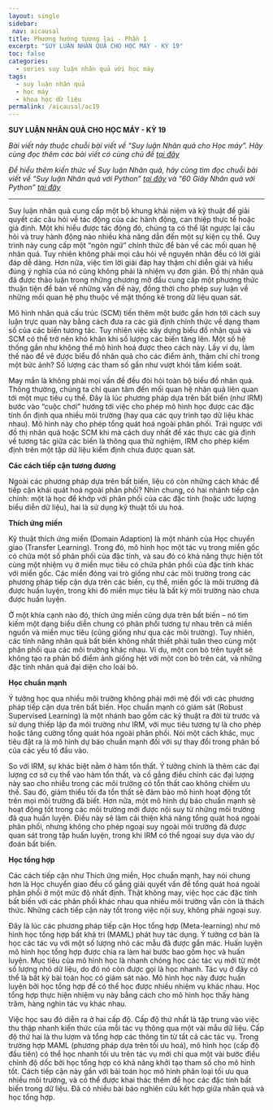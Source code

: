 ```yaml
---
layout: single
sidebar:
 nav: aicausal
title: Phương hướng tương lai - Phần 1
excerpt: "SUY LUẬN NHÂN QUẢ CHO HỌC MÁY - KỲ 19"
toc: false
categories:
  - series suy luận nhân quả với học máy
tags:
  - suy luận nhân quả
  - học máy
  - khoa học dữ liệu
permalink: /aicausal/ac19
---
```


**SUY LUẬN NHÂN QUẢ CHO HỌC MÁY - KỲ 19**

*Bài viết này thuộc chuỗi bài viết về “Suy luận Nhân quả cho Học máy”. Hãy cùng đọc thêm các bài viết có cùng chủ đề [tại đây](http://kinhtehocvohai.com/aicausal/)*

*Để hiểu thêm kiến thức về Suy luận Nhân quả, hãy cùng tìm đọc chuỗi bài viết về “Suy luận Nhân quả với Python” [tại đây](http://kinhtehocvohai.com/pythoncausal/) và "60 Giây Nhân quả với Python” [tại đây](http://kinhtehocvohai.com/causalgraph/)*


-------

Suy luận nhân quả cung cấp một bộ khung khái niệm và kỹ thuật để giải quyết các câu hỏi về tác động của các hành động, can thiệp thực tế hoặc giả định. Một khi hiểu được tác động đó, chúng ta có thể lật ngược lại câu hỏi và truy  hành động nào nhiều khả năng dẫn đến một sự kiện cụ thể. Quy trình này cung cấp một “ngôn ngữ” chính thức để bàn về các mối quan hệ nhân quả. Tuy nhiên không phải mọi câu hỏi về nguyên nhân đều có lời giải đáp dễ dàng. Hơn nữa, việc tìm lời giải đáp hay thậm chí diễn giải và hiểu đúng ý nghĩa của nó cũng không phải là nhiệm vụ đơn giản. Đồ thị nhân quả đã được thảo luận trong những chương mở đầu cung cấp một phương thức thuận tiện để bàn về những vấn đề này, đồng thời cho phép suy luận về những mối quan hệ phụ thuộc về mặt thống kê trong dữ liệu quan sát.

Mô hình nhân quả cấu trúc (SCM) tiến thêm một bước gần hơn tới cách suy luận trực quan này bằng cách đưa ra các giả định chính thức về dạng tham số của các biến tương tác. Tuy nhiên việc xây dựng biểu đồ nhân quả và SCM có thể trở nên khó khăn khi số lượng các biến tăng lên. Một số hệ thống gần như không thể mô hình hoá được theo cách này. Lấy ví dụ, làm thế nào để vẽ được biểu đồ nhân quả cho các điểm ảnh, thậm chí chỉ trong một bức ảnh? Số lượng các tham số gần như vượt khỏi tầm kiểm soát. 

May mắn là không phải mọi vấn đề đều đòi hỏi toàn bộ biểu đồ nhân quả. Thông thường, chúng ta chỉ quan tâm đến mối quan hệ nhân quả liên quan tới một mục tiêu cụ thể. Đây là lúc phương pháp dựa trên bất biến (như IRM) bước vào “cuộc chơi” hướng tới việc cho phép mô hình học được các đặc tính ổn định qua nhiều môi trường (hay qua các quy trình tạo dữ liệu khác nhau). Mô hình này cho phép tổng quát hoá ngoài phân phối. Trái ngược với đồ thị nhân quả hoặc SCM khi mà cách duy nhất để xác thực các giả định về tương tác giữa các biến là thông qua thử nghiệm, IRM cho phép kiểm định trên một tập dữ liệu kiểm định chưa được quan sát. 

**Các cách tiếp cận tương đương**

Ngoài các phương pháp dựa trên bất biến, liệu có còn những cách khác để tiếp cận khái quát hoá ngoài phân phối? Nhìn chung, có hai nhánh tiếp cận chính: một là học để khớp với phân phối của các đặc tính (hoặc ước lượng biểu diễn dữ liệu), hai là sử dụng kỹ thuật tối ưu hoá.

**Thích ứng miền**

Kỹ thuật thích ứng miền (Domain Adaption) là một nhánh của Học chuyển giao (Transfer Learning). Trong đó, mô hình học một tác vụ trong miền gốc có chứa một số phân phối của đặc tính, và sau đó có khả năng thực hiện tốt cùng một nhiệm vụ ở miền mục tiêu có chứa phân phối của đặc tính khác với miền gốc. Các miền đóng vai trò giống như các môi trường trong các phương pháp tiếp cận dựa trên các biến, cụ thể, miền gốc là môi trường đã được huấn luyện, trong khi đó miền mục tiêu là bất kỳ môi trường nào chưa được huấn luyện.

Ở một khía cạnh nào đó, thích ứng miền cũng dựa trên bất biến – nó tìm kiếm một dạng biểu diễn chung có phân phối tương tự nhau trên cả miền nguồn và miền mục tiêu (cũng giống như qua các môi trường). Tuy nhiên, các tính năng nhân quả bất biến không nhất thiết phải tuân theo cùng một phân phối qua các môi trường khác nhau. Ví dụ, một con bò trên tuyết sẽ không tạo ra phân bố điểm ảnh giống hệt với một con bò trên cát, và những đặc tính nhân quả đại diện cho loài bò.

**Học chuẩn mạnh**

Ý tưởng học qua nhiều môi trường không phải mới mẻ đối với các phương pháp tiếp cận dựa trên bất biến. Học chuẩn mạnh có giám sát (Robust Supervised Learning) là một nhánh bao gồm các kỹ thuật ra đời từ trước và sử dụng thiếp lập đa môi trường như IRM, với mục tiêu tương tự là cho phép hoặc tăng cường tổng quát hóa ngoài phân phối. Nói một cách khác, mục tiêu đặt ra là mô hình dự báo chuẩn mạnh đối với sự thay đổi trong phân bố của các yếu tố đầu vào.

So với IRM, sự khác biệt nằm ở hàm tổn thất. Ý tưởng chính là thêm các đại lượng cơ sở cụ thể vào hàm tổn thất, và cố gắng điều chỉnh các đại lượng này sao cho nhiễu trong các môi trường có tổn thất cao không chiếm ưu thế. Sau đó, giảm thiểu tối đa tổn thất sẽ đảm bảo mô hình hoạt động tốt trên mọi môi trường đã biết. Hơn nữa, một mô hình dự báo chuẩn mạnh sẽ hoạt động tốt trong các môi trường mới được nội suy từ những môi trường đã qua huấn luyện. Điều này sẽ làm cải thiện khả năng tổng quát hoá ngoài phân phối, nhưng không cho phép ngoại suy ngoài môi trường đã được quan sát trong tập huấn luyện, trong khi IRM có thể ngoại suy dựa vào dự đoán bất biến. 

**Học tổng hợp**

Các cách tiếp cận như Thích ứng miền, Học chuẩn mạnh, hay nói chung hơn là Học chuyển giao đều cố gắng giải quyết vấn đề tổng quát hoá ngoài phân phối ở một mức độ nhất định. Thật không may, việc học các đặc tính bất biến với các phân phối khác nhau qua nhiều môi trường vẫn còn là thách thức. Những cách tiếp cận này tốt trong việc nội suy, không phải ngoại suy.

Đây là lúc các phương pháp tiếp cận Học tổng hợp (Meta-learning) như mô hình học tổng hợp bất khả tri (MAML) phát huy tác dụng. Ý tưởng cơ bản là học các tác vụ với một số lượng nhỏ các mẫu đã được gắn mác. Huấn luyện mô hình học tổng hợp được chia ra làm hai bước bao gồm học và huấn luyện. Mục tiêu của mô hình học là nhanh chóng học các tác vụ mới từ một số lượng nhỏ dữ liệu, do đó nó còn được gọi là học nhanh. Tác vụ ở đây có thể là bất kỳ bài toán học có giám sát nào. Mô hình học này được huấn luyện bởi học tổng hợp để có thể học được nhiều nhiệm vụ khác nhau. Học tổng hợp thực hiện nhiệm vụ này bằng cách cho mô hình học thấy hàng trăm, hàng nghìn tác vụ khác nhau.

Việc học sau đó diễn ra ở hai cấp độ. Cấp độ thứ nhất là tập trung vào việc  thu thập nhanh kiến thức của mỗi tác vụ thông qua một vài mẫu dữ liệu. Cấp độ thứ hai là thu lượm và tổng hợp các thông tin từ tất cả các tác vụ. Trong trường hợp MAML (phương pháp dựa trên tối ưu hoá), mô hình học (cấp độ đầu tiên) có thể học nhanh tối ưu trên tác vụ mới chỉ qua một vài bước điều chỉnh độ dốc bởi học tổng hợp có khả năng khởi tạo tham số cho mô hình tốt. Cách tiếp cận này gần với bài toán học mô hình phân loại tối ưu qua nhiều môi trường, và có thể được khai thác thêm để học các đặc tính bất biến trong dữ liệu. Đã có nhiều bài báo nghiên cứu kết hợp giữa nhân quả và học tổng hợp. 


